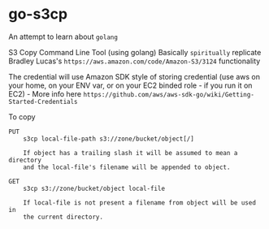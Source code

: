 # go-s3cp

An attempt to learn about `golang`

S3 Copy Command Line Tool (using golang)
Basically `spiritually` replicate Bradley Lucas's `https://aws.amazon.com/code/Amazon-S3/3124` functionality

The credential will use Amazon SDK style of storing credential (use aws on your home,
on your ENV var, or on your EC2 binded role - if you run it on EC2) - More info here `https://github.com/aws/aws-sdk-go/wiki/Getting-Started-Credentials`

To copy

```
PUT
    s3cp local-file-path s3://zone/bucket/object[/]

    If object has a trailing slash it will be assumed to mean a directory
    and the local-file's filename will be appended to object.

GET
    s3cp s3://zone/bucket/object local-file

    If local-file is not present a filename from object will be used in
    the current directory.
```
